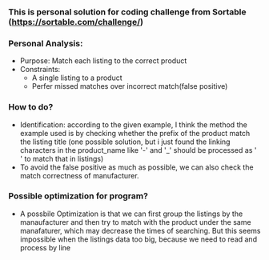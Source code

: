 ### This is personal solution for coding challenge from Sortable (https://sortable.com/challenge/)


### Personal Analysis:
- Purpose: Match each listing to the correct product
- Constraints: 
	- A single listing to a product 
	- Perfer missed matches over incorrect match(false positive)

### How to do?
- Identification: according to the given example, I think the method the example used is by checking whether the prefix of the product match the listing title (one possible solution, but i just found the linking characters in the product_name like '-' and '_' should be processed as ' ' to match that in listings)
- To avoid the false positive as much as possible, we can also check the match correctness of manufacturer.

### Possible optimization for program?
- A possbile Optimization is that we can first group the listings by the manaufacturer and then try to match with the product under the same manafaturer, which may decrease the times of searching. But this seems impossible when the listings data too big, because we need to read and process by line





